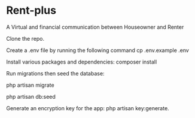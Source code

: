 # Rent-plus
A Virtual and financial communication between Houseowner and Renter

Clone the repo.<br>

Create a .env file by running the following command cp .env.example .env <br>

Install various packages and dependencies: composer install <br>

Run migrations then seed the database: <br>

php artisan migrate <br>

php artisan db:seed<br>

Generate an encryption key for the app: php artisan key:generate.<br>

